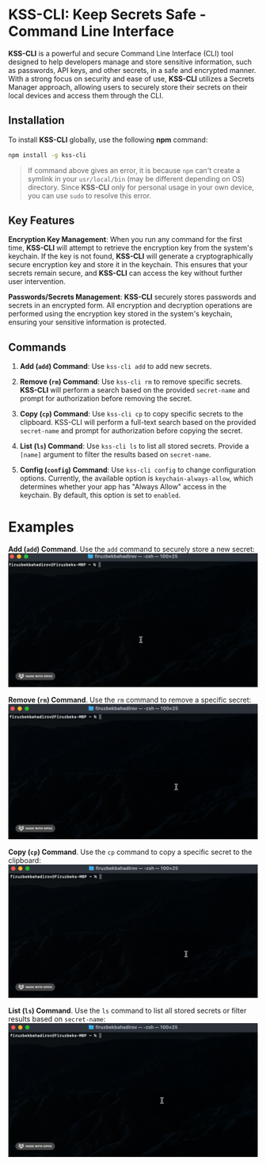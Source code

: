 # KSS-CLI: Keep Secrets Safe - Command Line Interface

**KSS-CLI** is a powerful and secure Command Line Interface (CLI) tool designed to help developers manage and store sensitive information, such as passwords, API keys, and other secrets, in a safe and encrypted manner. With a strong focus on security and ease of use, **KSS-CLI** utilizes a Secrets Manager approach, allowing users to securely store their secrets on their local devices and access them through the CLI.

## Installation

To install **KSS-CLI** globally, use the following **npm** command:

```bash
npm install -g kss-cli
```
> If command above gives an error, it is because `npm` can't create a symlink in your `usr/local/bin` (may be different depending on OS) directory.
Since **KSS-CLI** only for personal usage in your own device, you can use `sudo` to resolve this error.  

## Key Features

**Encryption Key Management**: When you run any command for the first time, **KSS-CLI** will attempt to retrieve the encryption key from the system's keychain. If the key is not found, **KSS-CLI** will generate a cryptographically secure encryption key and store it in the keychain. This ensures that your secrets remain secure, and **KSS-CLI** can access the key without further user intervention.

**Passwords/Secrets Management**: **KSS-CLI** securely stores passwords and secrets in an encrypted form. All encryption and decryption operations are performed using the encryption key stored in the system's keychain, ensuring your sensitive information is protected.

## Commands

1. **Add (`add`) Command**: Use `kss-cli add` to add new secrets.

2. **Remove (`rm`) Command**: Use `kss-cli rm` to remove specific secrets. **KSS-CLI** will perform a search based on the provided `secret-name` and prompt for authorization before removing the secret.

3. **Copy (`cp`) Command**: Use `kss-cli cp` to copy specific secrets to the clipboard. KSS-CLI will perform a full-text search based on the provided `secret-name` and prompt for authorization before copying the secret.

4. **List (`ls`) Command**: Use `kss-cli ls` to list all stored secrets. Provide a `[name]` argument to filter the results based on `secret-name`.

5. **Config (`config`) Command**: Use `kss-cli config` to change configuration options. Currently, the available option is `keychain-always-allow`, which determines whether your app has "Always Allow" access in the keychain. By default, this option is set to `enabled`.

# Examples

**Add (`add`) Command**. Use the `add` command to securely store a new secret:  
![add command example](https://raw.githubusercontent.com/BakhadyrovF/kss-cli/master/media/examples/add.gif)

**Remove (`rm`) Command**. Use the `rm` command to remove a specific secret:
![rm command example](https://raw.githubusercontent.com/BakhadyrovF/kss-cli/master/media/examples/rm.gif)

**Copy (`cp`) Command**. Use the `cp` command to copy a specific secret to the clipboard:
![cp command example](https://raw.githubusercontent.com/BakhadyrovF/kss-cli/master/media/examples/cp.gif)

**List (`ls`) Command**. Use the `ls` command to list all stored secrets or filter results based on `secret-name`:
![ls command example](https://raw.githubusercontent.com/BakhadyrovF/kss-cli/master/media/examples/ls.gif)